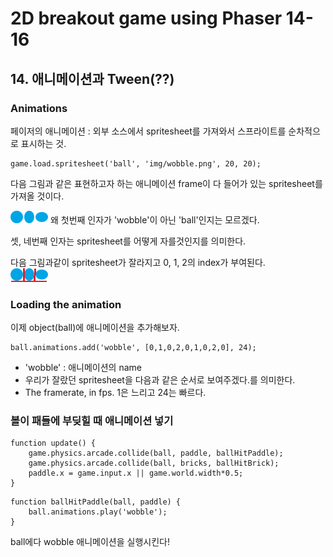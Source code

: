 # 2D breakout game using Phaser 14-16

## 14. 애니메이션과 Tween(??)

### Animations

페이저의 애니메이션 : 외부 소스에서 spritesheet를 가져와서 스프라이트를 순차적으로 표시하는 것.  

~~~
game.load.spritesheet('ball', 'img/wobble.png', 20, 20);
~~~

다음 그림과 같은 표현하고자 하는 애니메이션 frame이 다 들어가 있는 spritesheet를 가져올 것이다.

<img src = 'img/wobble.png'>
왜 첫번째 인자가 'wobble'이 아닌 'ball'인지는 모르겠다.

셋, 네번째 인자는 spritesheet를 어떻게 자를것인지를 의미한다.

다음 그림과같이 spritesheet가 잘라지고 0, 1, 2의 index가 부여된다.  
<img src = 'img/wobble_chopped.png'>

### Loading the animation

이제 object(ball)에 애니메이션을 추가해보자.

~~~
ball.animations.add('wobble', [0,1,0,2,0,1,0,2,0], 24);
~~~

- 'wobble' : 애니메이션의 name
- 우리가 잘랐던 spritesheet을 다음과 같은 순서로 보여주겠다.를 의미한다.
- The framerate, in fps. 1은 느리고 24는 빠르다.

### 볼이 패들에 부딪힐 때 애니메이션 넣기

~~~
function update() {
    game.physics.arcade.collide(ball, paddle, ballHitPaddle);
    game.physics.arcade.collide(ball, bricks, ballHitBrick);
    paddle.x = game.input.x || game.world.width*0.5;
}
~~~

~~~
function ballHitPaddle(ball, paddle) {
    ball.animations.play('wobble');
}
~~~
ball에다 wobble 애니메이션을 실행시킨다!
